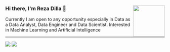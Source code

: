 ### Hi there, I'm Reza Dilla 👋 <img align='right' src='https://user-images.githubusercontent.com/5713670/87202985-820dcb80-c2b6-11ea-9f56-7ec461c497c3.gif' width='100'>

Currently I am open to any opportunity especially in Data as a Data Analyst, Data Engineer and Data Scientist. Interested in Machine Learning and Artificial Intelligence

----------------------------------------------------------------------------------------------------------

<img src="https://github-readme-stats.vercel.app/api?username=rezadilla&hide=contribs,prs&show_icons=true&hide_border=true&bg_color=ffffff&text_color=998100&icon_color=000&custom_title=Reza Dilla GitHub Stats&title_color=000" />

<img src="https://github-readme-stats.vercel.app/api/top-langs/?username=rezadilla&layout=compact&bg_color=ffffff&card_width=444&hide_border=true&custom_title=Used Language&title_color=000"/> 


<!--
**rezadilla/rezadilla** is a ✨ _special_ ✨ repository because its `README.md` (this file) appears on your GitHub profile.

Here are some ideas to get you started:

- 🔭 I’m currently working on ...
- 🌱 I’m currently learning ...
- 👯 I’m looking to collaborate on ...
- 🤔 I’m looking for help with ...
- 💬 Ask me about ...
- 📫 How to reach me: ...
- 😄 Pronouns: ...
- ⚡ Fun fact: ...
-->
